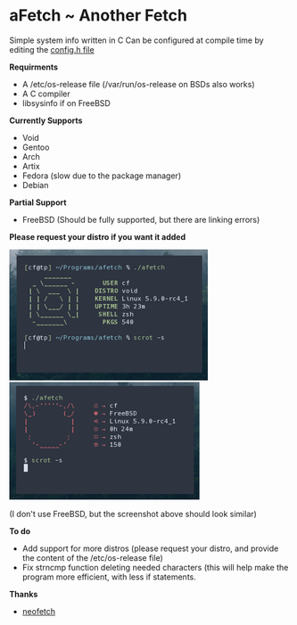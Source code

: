 # aFetch ~ Another Fetch
Simple system info written in C
Can be configured at compile time by editing the [config.h file](config.h) 

**Requirments**
*  A /etc/os-release file (/var/run/os-release on BSDs also works)
*  A C compiler
*  libsysinfo if on FreeBSD

**Currently Supports**
*  Void
*  Gentoo
*  Arch
*  Artix
*  Fedora (slow due to the package manager)
*  Debian

**Partial Support**
*  FreeBSD (Should be fully supported, but there are linking errors)

**Please request your distro if you want it added**


![Screenshot on Void](screenshot1.png)
![screenshot on FreeBSD](screenshot2.png)

(I don't use FreeBSD, but the screenshot above should look similar)


**To do**
*  Add support for more distros (please request your distro, and provide the content of the /etc/os-release file)
*  Fix strncmp function deleting needed characters (this will help make the program more efficient, with less if statements.

**Thanks**
*  [neofetch](https://github.com/dylanaraps/neofetch)

